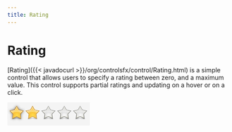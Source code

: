```yaml
---
title: Rating
---
```

# Rating

[Rating]({{< javadocurl >}}/org/controlsfx/control/Rating.html) is a simple control that allows users to specify a rating between zero, and a maximum value.
This control supports partial ratings and updating on a hover or on a click.

![Rating](/images/features/rating.png "A Rating Control")